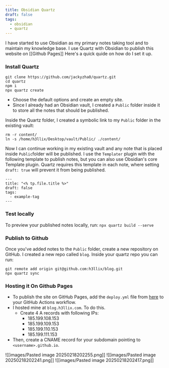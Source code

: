 ```yaml
---
title: Obsidian Quartz
draft: false
tags:
  - obsidian
  - quartz
---
```

I have started to use Obsidian as my primary notes taking tool and to maintain my knowledge base. I use Quartz with Obsidian to publish this website on [[Github Pages]]
Here's a quick quide on how do I set it up.

### Install Quartz 

```
git clone https://github.com/jackyzha0/quartz.git
cd quartz
npm i
npx quartz create
```

+ Choose the default options and create an empty site. 
+ Since I already had an Obsidian vault, I created a `Public` folder inside it to store all the notes that should be published.
 
Inside the Quartz folder, I created a symbolic link to my `Public` folder in the existing vault:

```
rm -r content/
ln -s /home/h3llix/Desktop/vault/Public/ ./content/
``````

Now I can continue working in my existing vault and any note that is placed inside `Public`folder will be published. I use the `Templater` plugin with the following template to publish notes, but you can also use Obsidian's core Template plugin. Quartz requires this template in each note, where setting `draft: true` will prevent it from being published.
```
---
title: "<% tp.file.title %>"
draft: false
tags:
  - example-tag
---

```

### Test locally
To preview your published notes locally, run:
`npx quartz build --serve`
### Publish to Github
Once you've added notes to the `Public` folder, create a new repository on GitHub. I created a new repo called `blog`. Inside your quartz repo you can run:

```
git remote add origin git@github.com:h3llix/blog.git
npx quartz sync
```

### Hosting it On Github Pages

-  To publish the site on GitHub Pages, add the `deploy.yml` file from [here](https://quartz.jzhao.xyz/hosting) to your GitHub Actions workflow.
- I hosted mine at `blog.h3llix.com`. To do this.
	- Create 4 A records with following IPs:
		- 185.199.108.153
		- 185.199.109.153
		- 185.199.110.153
		- 185.199.111.153
- Then, create a CNAME record for your subdomain pointing to `<username>.github.io`.



![[images/Pasted image 20250218202255.png]]
![[images/Pasted image 20250218202241.png]]
![[images/Pasted image 20250218202417.png]]